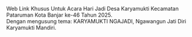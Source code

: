 Web Link Khusus Untuk Acara Hari Jadi Desa Karyamukti Kecamatan Pataruman Kota Banjar ke-46 Tahun 2025.
<br/>Dengan mengusung tema: KARYAMUKTI NGAJADI, Ngawangun Jati Diri Karyamukti Mandiri.
